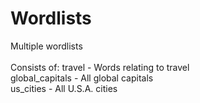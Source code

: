 # Wordlists
Multiple wordlists<br/>
<br/>
Consists of:
travel - Words relating to travel<br/>
global_capitals - All global capitals<br/>
us_cities - All U.S.A. cities
